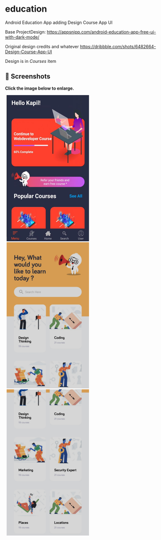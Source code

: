 # education

 Android Education App adding Design Course App UI
 
 Base ProjectDesign: https://appsnipp.com/android-education-app-free-ui-with-dark-mode/
 
 Original design credits and whatever https://dribbble.com/shots/6482664-Design-Course-App-UI
 
 Design is in *Courses* item
  
  ## 📸 Screenshots

**Click the image below to enlarge.**


<div>
 
<img src="/screenshots/init_view.JPG" height="480" width="270" hspace="5">

<img src="/screenshots/screenshot-1587165564580.jpg" height="480" width="270" hspace="5">

<img src="/screenshots/screenshot-1587165595487.jpg" height="480" width="270" hspace="5">


</div>

